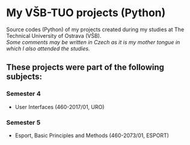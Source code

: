 # My VŠB-TUO projects (Python)
Source codes (Python) of my projects created during my studies at The Technical University of Ostrava (VŠB).\
*Some comments may be written in Czech as it is my mother tongue in which I also attended the studies.*

## These projects were part of the following subjects:
### Semester 4
- User Interfaces (460-2017/01, URO)
### Semester 5
- Esport, Basic Principles and Methods (460-2073/01, ESPORT)
